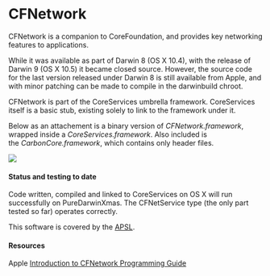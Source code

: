 CFNetwork
=========

CFNetwork is a companion to CoreFoundation, and provides key networking features to applications.

While it was available as part of Darwin 8 (OS X 10.4), with the release of Darwin 9 (OS X 10.5) it became closed source. However, the source code for the last version released under Darwin 8 is still available from Apple, and with minor patching can be made to compile in the darwinbuild chroot.

CFNetwork is part of the CoreServices umbrella framework. CoreServices itself is a basic stub, existing solely to link to the framework under it.

Below as an attachement is a binary version of *CFNetwork.framework*, wrapped inside a *CoreServices.framework*.
Also included is the *CarbonCore.framework*, which contains only header files.

![](https://raw.github.com/wiki/PureDarwin/PureDarwin/images/CoreServicesPureFoundation.png)

#### Status and testing to date

Code written, compiled and linked to CoreServices on OS X will run successfully on PureDarwinXmas.
The CFNetService type (the only part tested so far) operates correctly.

This software is covered by the [APSL](../legal/apsl.html).

#### Resources

Apple [Introduction to CFNetwork Programming Guide](http://developer.apple.com/DOCUMENTATION/Networking/Conceptual/CFNetwork/Introduction/chapter_1_section_1.html)
